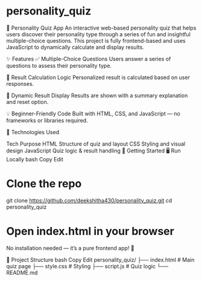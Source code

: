 # personality_quiz

🧠 Personality Quiz App
An interactive web-based personality quiz that helps users discover their personality type through a series of fun and insightful multiple-choice questions. This project is fully frontend-based and uses JavaScript to dynamically calculate and display results.

✨ Features
✅ Multiple-Choice Questions
Users answer a series of questions to assess their personality type.

🧮 Result Calculation Logic
Personalized result is calculated based on user responses.

🎯 Dynamic Result Display
Results are shown with a summary explanation and reset option.

💡 Beginner-Friendly Code
Built with HTML, CSS, and JavaScript — no frameworks or libraries required.

🧰 Technologies Used

Tech	Purpose
HTML	Structure of quiz and layout
CSS	Styling and visual design
JavaScript	Quiz logic & result handling
🚀 Getting Started
🖥️ Run Locally
bash
Copy
Edit
# Clone the repo
git clone https://github.com/deekshitha430/personality_quiz.git
cd personality_quiz

# Open index.html in your browser
No installation needed — it’s a pure frontend app! 🎉

📂 Project Structure
bash
Copy
Edit
personality_quiz/
├── index.html        # Main quiz page
├── style.css         # Styling
├── script.js         # Quiz logic
└── README.md
